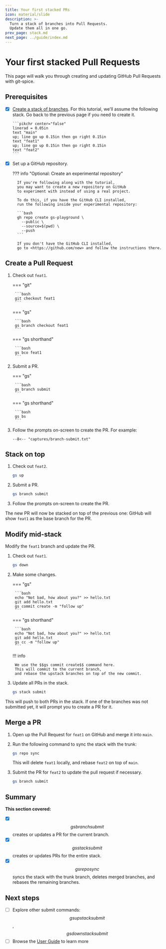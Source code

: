 ```yaml
---
title: Your first stacked PRs
icon: material/slide
description: >-
  Turn a stack of branches into Pull Requests.
  Update them all in one go.
prev_page: stack.md
next_page: ../guide/index.md
---
```


# Your first stacked Pull Requests

This page will walk you through creating and updating
GitHub Pull Requests with git-spice.

## Prerequisites

- [x] [Create a stack of branches](stack.md).
      For this tutorial, we'll assume the following stack.
      Go back to the previous page if you need to create it.

      ```pikchr center="false"
      linerad = 0.05in
      text "main"
      up; line go up 0.15in then go right 0.15in
      text "feat1"
      up; line go up 0.15in then go right 0.15in
      text "feat2"
      ```

- [x] Set up a GitHub repository.

    ??? info "Optional: Create an experimental repository"

        If you're following along with the tutorial,
        you may want to create a new repository on GitHub
        to experiment with instead of using a real project.

        To do this, if you have the GitHub CLI installed,
        run the following inside your experimental repository:

        ```bash
        gh repo create gs-playground \
          --public \
          --source=$(pwd) \
          --push
        ```

        If you don't have the GitHub CLI installed,
        go to <https://github.com/new> and follow the instructions there.

## Create a Pull Request

1. Check out `feat1`.

    === "git"

        ```bash
        git checkout feat1
        ```

    === "gs"

        ```bash
        gs branch checkout feat1
        ```

    === "gs shorthand"

        ```bash
        gs bco feat1
        ```

2. Submit a PR.

    === "gs"

        ```bash
        gs branch submit
        ```

    === "gs shorthand"

        ```bash
        gs bs
        ```

3. Follow the prompts on-screen to create the PR.
   For example:

   ```freeze language="ansi"
   --8<-- "captures/branch-submit.txt"
   ```

## Stack on top

1. Check out `feat2`.

    ```bash
    gs up
    ```

2. Submit a PR.

    ```bash
    gs branch submit
    ```

3. Follow the prompts on-screen to create the PR.

The new PR will now be stacked on top of the previous one:
GitHub will show `feat1` as the base branch for the PR.

## Modify mid-stack

Modify the `feat1` branch and update the PR.

1. Check out `feat1`.

    ```bash
    gs down
    ```

2. Make some changes.

    === "gs"

        ```bash
        echo "Not bad, how about you?" >> hello.txt
        git add hello.txt
        gs commit create -m "follow up"
        ```

    === "gs shorthand"

        ```bash
        echo "Not bad, how about you?" >> hello.txt
        git add hello.txt
        gs cc -m "follow up"
        ```

    !!! info

        We use the $$gs commit create$$ command here.
        This will commit to the current branch,
        and rebase the upstack branches on top of the new commit.

3. Update all PRs in the stack.

    ```bash
    gs stack submit
    ```

This will push to both PRs in the stack.
If one of the branches was not submitted yet,
it will prompt you to create a PR for it.

## Merge a PR

1. Open up the Pull Request for `feat1` on GitHub
   and merge it into `main`.

2. Run the following command to sync the stack with the trunk:

    ```bash
    gs repo sync
    ```

    This will delete `feat1` locally,
    and rebase `feat2` on top of `main`.

3. Submit the PR for `feat2` to update the pull request
   if necessary.

    ```bash
    gs branch submit
    ```

## Summary

**This section covered:**

- [x] $$gs branch submit$$ creates or updates a PR for the current branch.
- [x] $$gs stack submit$$ creates or updates PRs for the entire stack.
- [x] $$gs repo sync$$ syncs the stack with the trunk branch,
      deletes merged branches, and rebases the remaining branches.

## Next steps

- [ ] Explore other submit commands:
      $$gs upstack submit$$, $$gs downstack submit$$
- [ ] Browse the [User Guide](../guide/index.md) to learn more
